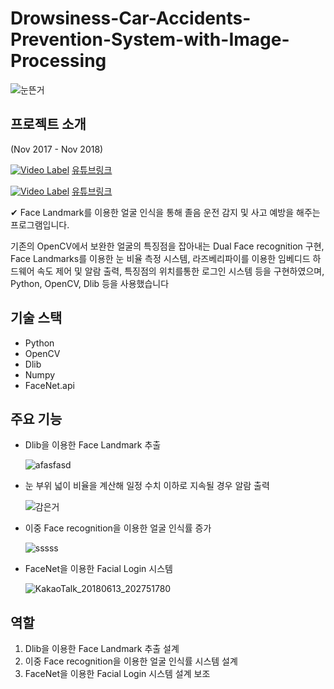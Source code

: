 # Drowsiness-Car-Accidents-Prevention-System-with-Image-Processing

![눈뜬거](https://github.com/2cleanwater/Drowsiness-Car-Accidents-Prevention-System-with-Image-Processing/assets/32264455/e92e08b5-24b6-458b-a90c-aeac4fa10335)

## 프로젝트 소개

(Nov 2017 - Nov 2018)

[![Video Label](http://img.youtube.com/vi/3OTnL2_dCYw/0.jpg)](https://www.youtube.com/watch?v=3OTnL2_dCYw)
[유튜브링크](https://www.youtube.com/watch?v=3OTnL2_dCYw)


[![Video Label](http://img.youtube.com/vi/9M8H8w92Rec/0.jpg)](https://www.youtube.com/watch?v=9M8H8w92Rec)
[유튜브링크](https://www.youtube.com/watch?v=9M8H8w92Rec)

✔ Face Landmark를 이용한 얼굴 인식을 통해 졸음 운전 감지 및 사고 예방을 해주는 프로그램입니다.

기존의 OpenCV에서 보완한 얼굴의 특징점을 잡아내는 Dual Face recognition 구현,
Face Landmarks를 이용한 눈 비율 측정 시스템, 라즈베리파이를 이용한 임베디드 하드웨어 속도 제어 및 알람 출력, 특징점의 위치를통한 로그인 시스템 등을 구현하였으며, Python, OpenCV, Dlib 등을 사용했습니다

## 기술 스택

- Python
- OpenCV
- Dlib
- Numpy
- FaceNet.api

## 주요 기능

- Dlib을 이용한 Face Landmark 추출
    
    ![afasfasd](https://github.com/2cleanwater/Drowsiness-Car-Accidents-Prevention-System-with-Image-Processing/assets/32264455/7ad8ea50-2ddf-4ca8-bdfe-aea51b913c6b)


- 눈 부위 넓이 비율을 계산해 일정 수치 이하로 지속될 경우 알람 출력
    
    ![감은거](https://github.com/2cleanwater/Drowsiness-Car-Accidents-Prevention-System-with-Image-Processing/assets/32264455/001baf8b-121b-4adc-80d2-3c84b5f738fa)


- 이중 Face recognition을 이용한 얼굴 인식률 증가
    
    ![sssss](https://github.com/2cleanwater/Drowsiness-Car-Accidents-Prevention-System-with-Image-Processing/assets/32264455/ff296419-df93-4432-8728-06a3f1586001)


- FaceNet을 이용한 Facial Login 시스템
    
    ![KakaoTalk_20180613_202751780](https://github.com/2cleanwater/Drowsiness-Car-Accidents-Prevention-System-with-Image-Processing/assets/32264455/fe2f085e-c7ed-4af8-b65e-5f4e6bce46c0)


## 역할

1. Dlib을 이용한 Face Landmark 추출 설계
2. 이중 Face recognition을 이용한 얼굴 인식률 시스템 설계
3. FaceNet을 이용한 Facial Login 시스템 설계 보조



